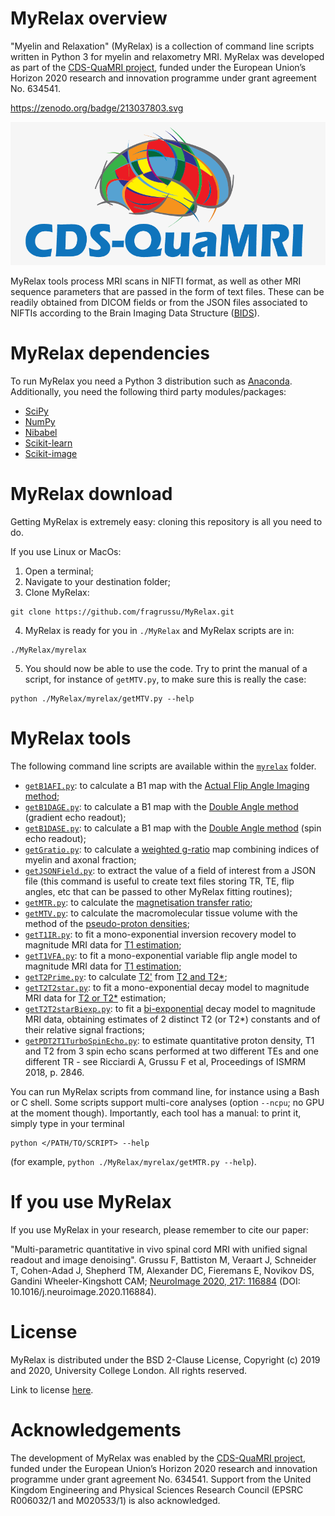 # MyRelax overview
"Myelin and Relaxation" (MyRelax) is a collection of command line scripts written in Python 3 for myelin and relaxometry MRI. MyRelax was developed as part of the [CDS-QuaMRI project](https://cordis.europa.eu/project/id/634541), funded under the European Union’s Horizon 2020 research and innovation programme under grant agreement No. 634541.

https://zenodo.org/badge/213037803.svg

![CDSQuaMRI](https://github.com/fragrussu/MyRelax/blob/master/cdsquamri_logo.png)

MyRelax tools process MRI scans in NIFTI format, as well as other MRI sequence parameters that are passed in the form of text files. These can be readily obtained from DICOM fields or from the JSON files associated to NIFTIs according to the Brain Imaging Data Structure ([BIDS](http://bids.neuroimaging.io)).

# MyRelax dependencies
To run MyRelax you need a Python 3 distribution such as [Anaconda](http://www.anaconda.com/distribution). Additionally, you need the following third party modules/packages:
* [SciPy](http://www.scipy.org)
* [NumPy](https://numpy.org)
* [Nibabel](http://nipy.org/nibabel)
* [Scikit-learn](http://scikit-learn.org/stable)
* [Scikit-image](http://scikit-image.org)


# MyRelax download
Getting MyRelax is extremely easy: cloning this repository is all you need to do.


If you use Linux or MacOs:

1. Open a terminal;
2. Navigate to your destination folder;
3. Clone MyRelax:
```
git clone https://github.com/fragrussu/MyRelax.git 
```
4. MyRelax is ready for you in `./MyRelax` and MyRelax scripts are in: 
```
./MyRelax/myrelax
```
5. You should now be able to use the code. Try to print the manual of a script, for instance of `getMTV.py`, to make sure this is really the case:
```
python ./MyRelax/myrelax/getMTV.py --help
```

# MyRelax tools
The following command line scripts are available within the [`myrelax`](http://github.com/fragrussu/MyRelax/tree/master/myrelax) folder.
* [`getB1AFI.py`](https://github.com/fragrussu/MyRelax/blob/master/myrelax/getB1AFI.py): to calculate a B1 map with the [Actual Flip Angle Imaging method](http://doi.org/10.1002/mrm.21120);
* [`getB1DAGE.py`](https://github.com/fragrussu/MyRelax/blob/master/myrelax/getB1DAGE.py): to calculate a B1 map with the [Double Angle method](https://doi.org/10.1006/jmra.1993.1133) (gradient echo readout);
* [`getB1DASE.py`](https://github.com/fragrussu/MyRelax/blob/master/myrelax/getB1DASE.py): to calculate a B1 map with the [Double Angle method](https://doi.org/10.1006/jmra.1993.1133) (spin echo readout);
* [`getGratio.py`](https://github.com/fragrussu/MyRelax/blob/master/myrelax/getGratio.py): to calculate a [weighted g-ratio](http://doi.org/10.1016/j.neuroimage.2015.05.023) map combining indices of myelin and axonal fraction;
* [`getJSONField.py`](https://github.com/fragrussu/MyRelax/blob/master/myrelax/getJSONField.py): to extract the value of a field of interest from a JSON file (this command is useful to create text files storing TR, TE, flip angles, etc that can be passed to other MyRelax fitting routines);
* [`getMTR.py`](https://github.com/fragrussu/MyRelax/blob/master/myrelax/getMTR.py): to calculate the [magnetisation transfer ratio](http://doi.org/10.1002/ana.20202);
* [`getMTV.py`](https://github.com/fragrussu/MyRelax/blob/master/myrelax/getMTV.py): to calculate the macromolecular tissue volume with the method of the [pseudo-proton densities](http://doi.org/10.1016/j.neuroimage.2012.06.076);
* [`getT1IR.py`](https://github.com/fragrussu/MyRelax/blob/master/myrelax/getT1IR.py): to fit a mono-exponential inversion recovery model to magnitude MRI data for [T1 estimation](http://doi.org/10.1002/mrm.25135);
* [`getT1VFA.py`](https://github.com/fragrussu/MyRelax/blob/master/myrelax/getT1VFA.py): to fit a mono-exponential variable flip angle model to magnitude MRI data for [T1 estimation](http://doi.org/10.1002/mrm.25135);
* [`getT2Prime.py`](https://github.com/fragrussu/MyRelax/blob/master/myrelax/getT2Prime.py): to calculate [T2'](http://doi.org/10.1148/radiol.2483071602) from [T2 and T2*](http://doi.org/10.1097/RMR.0b013e31821e56d8);
* [`getT2T2star.py`](https://github.com/fragrussu/MyRelax/blob/master/myrelax/getT2T2star.py): to fit a mono-exponential decay model to magnitude MRI data for [T2 or T2*](http://doi.org/10.1097/RMR.0b013e31821e56d8) estimation;
* [`getT2T2starBiexp.py`](https://github.com/fragrussu/MyRelax/blob/master/myrelax/getT2T2starBiexp.py): to fit a [bi-exponential](http://doi.org/10.1002/mrm.1910350212) decay model to magnitude MRI data, obtaining estimates of 2 distinct T2 (or T2*) constants and of their relative signal fractions;
* [`getPDT2T1TurboSpinEcho.py`](https://github.com/fragrussu/MyRelax/blob/master/myrelax/getPDT2T1TurboSpinEcho.py): to estimate quantitative proton density, T1 and T2 from 3 spin echo scans performed at two different TEs and one different TR - see Ricciardi A, Grussu F et al, Proceedings of ISMRM 2018, p. 2846.

You can run MyRelax scripts from command line, for instance using a Bash or C shell. Some scripts support multi-core analyses (option `--ncpu`; no GPU at the moment though). Importantly, each tool has a manual: to print it, simply type in your terminal
```
python </PATH/TO/SCRIPT> --help
```
(for example, `python ./MyRelax/myrelax/getMTR.py --help`).

# If you use MyRelax
If you use MyRelax in your research, please remember to cite our paper:

"Multi-parametric quantitative in vivo spinal cord MRI with unified signal readout and image denoising". Grussu F, Battiston M, Veraart J, Schneider T, Cohen-Adad J, Shepherd TM, Alexander DC, Fieremans E, Novikov DS, Gandini Wheeler-Kingshott CAM; [NeuroImage 2020, 217: 116884](http://doi.org/10.1016/j.neuroimage.2020.116884) (DOI: 10.1016/j.neuroimage.2020.116884).

# License
MyRelax is distributed under the BSD 2-Clause License, Copyright (c) 2019 and 2020, University College London. All rights reserved.

Link to license [here](http://github.com/fragrussu/MyRelax/blob/master/LICENSE).

# Acknowledgements
The development of MyRelax was enabled by the [CDS-QuaMRI project](https://cordis.europa.eu/project/id/634541), funded under the European Union’s Horizon 2020 research and innovation programme under grant agreement No. 634541. Support from the United Kingdom Engineering and Physical Sciences Research Council (EPSRC R006032/1 and M020533/1) is also acknowledged.
